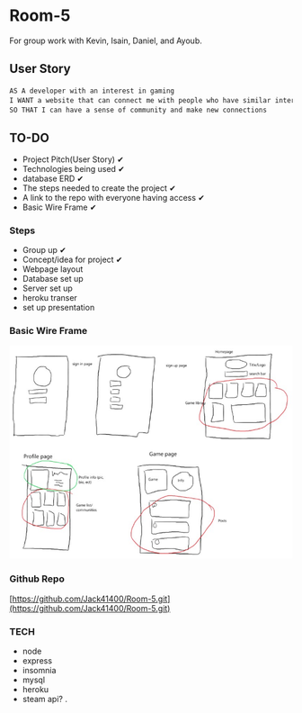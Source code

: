 # Room-5
For group work with Kevin, Isain, Daniel, and Ayoub.


## User Story
``` md
AS A developer with an interest in gaming
I WANT a website that can connect me with people who have similar interests
SO THAT I can have a sense of community and make new connections
```
## TO-DO
- Project Pitch(User Story) ✔
- Technologies being used ✔
- database ERD ✔
- The steps needed to create the project ✔
- A link to the repo with everyone having access ✔
- Basic Wire Frame ✔

### Steps
- Group up ✔
- Concept/idea for project ✔
- Webpage layout
- Database set up
- Server set up
- heroku transer
- set up presentation

### Basic Wire Frame

![Basic wire frame made in Paint](./misc_stuff/idea_Paint_Project_2.jpg)

### Github Repo

[https://github.com/Jack41400/Room-5.git](https://github.com/Jack41400/Room-5.git)

### TECH
- node
- express
- insomnia
- mysql
- heroku
- steam api?
.
